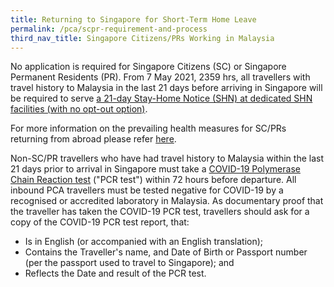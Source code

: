 ```yaml
---
title: Returning to Singapore for Short-Term Home Leave
permalink: /pca/scpr-requirement-and-process
third_nav_title: Singapore Citizens/PRs Working in Malaysia
---
```


No application is required for Singapore Citizens (SC) or Singapore Permanent Residents (PR). From 7 May 2021, 2359 hrs, all travellers with travel history to Malaysia in the last 21 days before arriving in Singapore will be required to serve <u>a 21-day Stay-Home Notice (SHN) at dedicated SHN facilities (with no opt-out option)</u>.

For more information on the prevailing health measures for SC/PRs returning from abroad please refer [here](/health/shn).

Non-SC/PR travellers who have had travel history to Malaysia within the last 21 days prior to arrival in Singapore must take a <a href="https://safetravel.ica.gov.sg/health/covid19-tests/pcrtest">COVID-19 Polymerase Chain Reaction test</a> ("PCR test") within 72 hours before departure. All inbound PCA travellers must be tested negative for COVID-19 by a recognised or accredited laboratory in Malaysia. As documentary proof that the traveller has taken the COVID-19 PCR test, travellers should ask for a copy of the COVID-19 PCR test report, that: 
- Is in English (or accompanied with an English translation);
- Contains the Traveller's name, and Date of Birth or Passport number (per the passport used to travel to Singapore); and
- Reflects the Date and result of the PCR test. 


